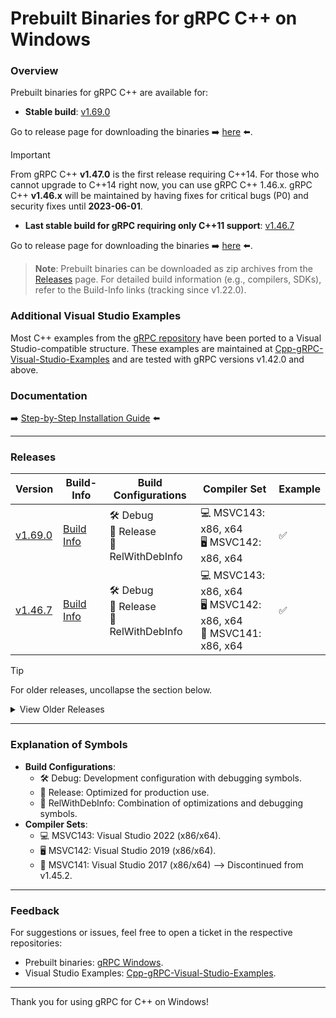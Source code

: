 # Prebuilt Binaries for gRPC C++ on Windows

### Overview

Prebuilt binaries for gRPC C++ are available for:

- **Stable build**: [v1.69.0](https://github.com/grpc/grpc/releases/tag/v1.69.0)

Go to release page for downloading the binaries ➡️ [here](https://github.com/thommyho/gRPC_windows/releases/v1.69.0) ⬅️.

> [!IMPORTANT]
> From gRPC C++ **v1.47.0** is the first release requiring C++14.
> For those who cannot upgrade to C++14 right now, you can use gRPC C++ 1.46.x.
> gRPC C++ **v1.46.x** will be maintained by having fixes for
> critical bugs (P0) and security fixes until **2023-06-01**.

- **Last stable build for gRPC requiring only C++11 support**: [v1.46.7](https://github.com/grpc/grpc/releases/tag/v1.46.7)

Go to release page for downloading the binaries ➡️ [here](https://github.com/thommyho/gRPC_windows/releases/v1.46.7) ⬅️.

> **Note**: Prebuilt binaries can be downloaded as zip archives from the [Releases](https://github.com/thommyho/gRPC_windows/releases) page.
> For detailed build information (e.g., compilers, SDKs), refer to the Build-Info links (tracking since v1.22.0).

### Additional Visual Studio Examples

Most C++ examples from the [gRPC repository](https://github.com/grpc/grpc/tree/master/examples/cpp) have been ported to a
Visual Studio-compatible structure. These examples are maintained at [Cpp-gRPC-Visual-Studio-Examples](https://github.com/thommyho/Cpp-gRPC-Visual-Studio-Examples)
and are tested with gRPC versions v1.42.0 and above.

### Documentation

➡️ [Step-by-Step Installation Guide](https://thommyho.github.io/Cpp-gRPC-Windows-PreBuilts) ⬅️

______________________________________________________________________

### Releases

| Version                                                                  | Build-Info                                                                   | Build Configurations                        | Compiler Set                                                         | Example |
| ------------------------------------------------------------------------ | ---------------------------------------------------------------------------- | ------------------------------------------- | -------------------------------------------------------------------- | ------- |
| [v1.69.0](https://github.com/thommyho/gRPC_windows/releases/tag/v1.69.0) | [Build Info](https://github.com/thommyho/gRPC_windows_prebuilt/tree/v1.69.0) | 🛠️ Debug<br>🚀 Release<br>🔧 RelWithDebInfo | 💻 MSVC143: x86, x64<br>🖥️ MSVC142: x86, x64<br>                     | ✅      |
| [v1.46.7](https://github.com/thommyho/gRPC_windows/releases/tag/v1.46.7) | [Build Info](https://github.com/thommyho/gRPC_windows_prebuilt/tree/v1.46.7) | 🛠️ Debug<br>🚀 Release<br>🔧 RelWithDebInfo | 💻 MSVC143: x86, x64<br>🖥️ MSVC142: x86, x64<br>🔲 MSVC141: x86, x64 | ✅      |

> [!TIP]
> For older releases, uncollapse the section below.

<details>
<summary>View Older Releases</summary>

| Version                                                                  | Build-Info                                                                   | Build Configurations                        | Compiler Set                                     | Example |
| ------------------------------------------------------------------------ | ---------------------------------------------------------------------------- | ------------------------------------------- | ------------------------------------------------ | ------- |
| [v1.69.0](https://github.com/thommyho/gRPC_windows/releases/tag/v1.69.0) | [Build Info](https://github.com/thommyho/gRPC_windows_prebuilt/tree/v1.69.0) | 🛠️ Debug<br>🚀 Release<br>🔧 RelWithDebInfo | 💻 MSVC143: x86, x64<br>🖥️ MSVC142: x86, x64<br> | ✅      |
| [v1.68.2](https://github.com/thommyho/gRPC_windows/releases/tag/v1.68.2) | [Build Info](https://github.com/thommyho/gRPC_windows_prebuilt/tree/v1.68.2) | 🛠️ Debug<br>🚀 Release<br>🔧 RelWithDebInfo | 💻 MSVC143: x86, x64<br>🖥️ MSVC142: x86, x64<br> | ✅      |
| [v1.68.1](https://github.com/thommyho/gRPC_windows/releases/tag/v1.68.1) | [Build Info](https://github.com/thommyho/gRPC_windows_prebuilt/tree/v1.68.1) | 🛠️ Debug<br>🚀 Release<br>🔧 RelWithDebInfo | 💻 MSVC143: x86, x64<br>🖥️ MSVC142: x86, x64<br> | ✅      |
| [v1.68.0](https://github.com/thommyho/gRPC_windows/releases/tag/v1.68.0) | [Build Info](https://github.com/thommyho/gRPC_windows_prebuilt/tree/v1.68.0) | 🛠️ Debug<br>🚀 Release<br>🔧 RelWithDebInfo | 💻 MSVC143: x86, x64<br>🖥️ MSVC142: x86, x64<br> | ✅      |
| [v1.67.1](https://github.com/thommyho/gRPC_windows/releases/tag/v1.67.1) | [Build Info](https://github.com/thommyho/gRPC_windows_prebuilt/tree/v1.67.1) | 🛠️ Debug<br>🚀 Release<br>🔧 RelWithDebInfo | 💻 MSVC143: x86, x64<br>🖥️ MSVC142: x86, x64<br> | ✅      |
| [v1.67.0](https://github.com/thommyho/gRPC_windows/releases/tag/v1.67.0) | [Build Info](https://github.com/thommyho/gRPC_windows_prebuilt/tree/v1.67.0) | 🛠️ Debug<br>🚀 Release<br>🔧 RelWithDebInfo | 💻 MSVC143: x86, x64<br>🖥️ MSVC142: x86, x64<br> | ✅      |
| [v1.66.2](https://github.com/thommyho/gRPC_windows/releases/tag/v1.66.2) | [Build Info](https://github.com/thommyho/gRPC_windows_prebuilt/tree/v1.66.2) | 🛠️ Debug<br>🚀 Release<br>🔧 RelWithDebInfo | 💻 MSVC143: x86, x64<br>🖥️ MSVC142: x86, x64<br> | ✅      |
| [v1.66.1](https://github.com/thommyho/gRPC_windows/releases/tag/v1.66.1) | [Build Info](https://github.com/thommyho/gRPC_windows_prebuilt/tree/v1.66.1) | 🛠️ Debug<br>🚀 Release<br>🔧 RelWithDebInfo | 💻 MSVC143: x86, x64<br>🖥️ MSVC142: x86, x64<br> | ✅      |
| [v1.65.0](https://github.com/thommyho/gRPC_windows/releases/tag/v1.65.0) | [Build Info](https://github.com/thommyho/gRPC_windows_prebuilt/tree/v1.65.0) | 🛠️ Debug<br>🚀 Release<br>🔧 RelWithDebInfo | 💻 MSVC143: x86, x64<br>🖥️ MSVC142: x86, x64<br> | ✅      |
| [v1.64.2](https://github.com/thommyho/gRPC_windows/releases/tag/v1.64.2) | [Build Info](https://github.com/thommyho/gRPC_windows_prebuilt/tree/v1.64.2) | 🛠️ Debug<br>🚀 Release<br>🔧 RelWithDebInfo | 💻 MSVC143: x86, x64<br>🖥️ MSVC142: x86, x64<br> | ✅      |
| [v1.64.1](https://github.com/thommyho/gRPC_windows/releases/tag/v1.64.1) | [Build Info](https://github.com/thommyho/gRPC_windows_prebuilt/tree/v1.64.1) | 🛠️ Debug<br>🚀 Release<br>🔧 RelWithDebInfo | 💻 MSVC143: x86, x64<br>🖥️ MSVC142: x86, x64<br> | ✅      |
| [v1.64.0](https://github.com/thommyho/gRPC_windows/releases/tag/v1.64.0) | [Build Info](https://github.com/thommyho/gRPC_windows_prebuilt/tree/v1.64.0) | 🛠️ Debug<br>🚀 Release<br>🔧 RelWithDebInfo | 💻 MSVC143: x86, x64<br>🖥️ MSVC142: x86, x64<br> | ✅      |
| [v1.63.0](https://github.com/thommyho/gRPC_windows/releases/tag/v1.63.0) | [Build Info](https://github.com/thommyho/gRPC_windows_prebuilt/tree/v1.63.0) | 🛠️ Debug<br>🚀 Release<br>🔧 RelWithDebInfo | 💻 MSVC143: x86, x64<br>🖥️ MSVC142: x86, x64<br> | ✅      |
| [v1.62.1](https://github.com/thommyho/gRPC_windows/releases/tag/v1.62.1) | [Build Info](https://github.com/thommyho/gRPC_windows_prebuilt/tree/v1.62.1) | 🛠️ Debug<br>🚀 Release<br>🔧 RelWithDebInfo | 💻 MSVC143: x86, x64<br>🖥️ MSVC142: x86, x64<br> | ✅      |
| [v1.62.0](https://github.com/thommyho/gRPC_windows/releases/tag/v1.62.0) | [Build Info](https://github.com/thommyho/gRPC_windows_prebuilt/tree/v1.62.0) | 🛠️ Debug<br>🚀 Release<br>🔧 RelWithDebInfo | 💻 MSVC143: x86, x64<br>🖥️ MSVC142: x86, x64<br> | ✅      |
| [v1.61.1](https://github.com/thommyho/gRPC_windows/releases/tag/v1.61.1) | [Build Info](https://github.com/thommyho/gRPC_windows_prebuilt/tree/v1.61.1) | 🛠️ Debug<br>🚀 Release<br>🔧 RelWithDebInfo | 💻 MSVC143: x86, x64<br>🖥️ MSVC142: x86, x64<br> | ✅      |
| [v1.60.0](https://github.com/thommyho/gRPC_windows/releases/tag/v1.60.0) | [Build Info](https://github.com/thommyho/gRPC_windows_prebuilt/tree/v1.60.0) | 🛠️ Debug<br>🚀 Release<br>🔧 RelWithDebInfo | 💻 MSVC143: x86, x64<br>🖥️ MSVC142: x86, x64<br> | ✅      |
| [v1.61.0](https://github.com/thommyho/gRPC_windows/releases/tag/v1.61.0) | [Build Info](https://github.com/thommyho/gRPC_windows_prebuilt/tree/v1.61.0) | 🛠️ Debug<br>🚀 Release<br>🔧 RelWithDebInfo | 💻 MSVC143: x86, x64<br>🖥️ MSVC142: x86, x64<br> | ✅      |
| [v1.59.1](https://github.com/thommyho/gRPC_windows/releases/tag/v1.59.1) | [Build Info](https://github.com/thommyho/gRPC_windows_prebuilt/tree/v1.59.1) | 🛠️ Debug<br>🚀 Release<br>🔧 RelWithDebInfo | 💻 MSVC143: x86, x64<br>🖥️ MSVC142: x86, x64<br> | ✅      |
| [v1.58.0](https://github.com/thommyho/gRPC_windows/releases/tag/v1.58.0) | [Build Info](https://github.com/thommyho/gRPC_windows_prebuilt/tree/v1.58.0) | 🛠️ Debug<br>🚀 Release<br>🔧 RelWithDebInfo | 💻 MSVC143: x86, x64<br>🖥️ MSVC142: x86, x64<br> | ✅      |
| [v1.57.0](https://github.com/thommyho/gRPC_windows/releases/tag/v1.57.0) | [Build Info](https://github.com/thommyho/gRPC_windows_prebuilt/tree/v1.57.0) | 🛠️ Debug<br>🚀 Release<br>🔧 RelWithDebInfo | 💻 MSVC143: x86, x64<br>🖥️ MSVC142: x86, x64<br> | ✅      |
| [v1.56.2](https://github.com/thommyho/gRPC_windows/releases/tag/v1.56.2) | [Build Info](https://github.com/thommyho/gRPC_windows_prebuilt/tree/v1.56.2) | 🛠️ Debug<br>🚀 Release<br>🔧 RelWithDebInfo | 💻 MSVC143: x86, x64<br>🖥️ MSVC142: x86, x64<br> | ✅      |
| [v1.56.0](https://github.com/thommyho/gRPC_windows/releases/tag/v1.56.0) | [Build Info](https://github.com/thommyho/gRPC_windows_prebuilt/tree/v1.56.0) | 🛠️ Debug<br>🚀 Release<br>🔧 RelWithDebInfo | 💻 MSVC143: x86, x64<br>🖥️ MSVC142: x86, x64<br> | ✅      |
| [v1.55.1](https://github.com/thommyho/gRPC_windows/releases/tag/v1.55.1) | [Build Info](https://github.com/thommyho/gRPC_windows_prebuilt/tree/v1.55.1) | 🛠️ Debug<br>🚀 Release<br>🔧 RelWithDebInfo | 💻 MSVC143: x86, x64<br>🖥️ MSVC142: x86, x64<br> | ✅      |
| [v1.55.0](https://github.com/thommyho/gRPC_windows/releases/tag/v1.55.0) | [Build Info](https://github.com/thommyho/gRPC_windows_prebuilt/tree/v1.55.0) | 🛠️ Debug<br>🚀 Release<br>🔧 RelWithDebInfo | 💻 MSVC143: x86, x64<br>🖥️ MSVC142: x86, x64<br> | ✅      |
| [v1.54.2](https://github.com/thommyho/gRPC_windows/releases/tag/v1.54.2) | [Build Info](https://github.com/thommyho/gRPC_windows_prebuilt/tree/v1.54.2) | 🛠️ Debug<br>🚀 Release<br>🔧 RelWithDebInfo | 💻 MSVC143: x86, x64<br>🖥️ MSVC142: x86, x64<br> | ✅      |
| [v1.54.1](https://github.com/thommyho/gRPC_windows/releases/tag/v1.54.1) | [Build Info](https://github.com/thommyho/gRPC_windows_prebuilt/tree/v1.54.1) | 🛠️ Debug<br>🚀 Release<br>🔧 RelWithDebInfo | 💻 MSVC143: x86, x64<br>🖥️ MSVC142: x86, x64<br> | ✅      |
| [v1.54.0](https://github.com/thommyho/gRPC_windows/releases/tag/v1.54.0) | [Build Info](https://github.com/thommyho/gRPC_windows_prebuilt/tree/v1.54.0) | 🛠️ Debug<br>🚀 Release<br>🔧 RelWithDebInfo | 💻 MSVC143: x86, x64<br>🖥️ MSVC142: x86, x64<br> | ✅      |
| [v1.53.0](https://github.com/thommyho/gRPC_windows/releases/tag/v1.53.0) | [Build Info](https://github.com/thommyho/gRPC_windows_prebuilt/tree/v1.53.0) | 🛠️ Debug<br>🚀 Release<br>🔧 RelWithDebInfo | 💻 MSVC143: x86, x64<br>🖥️ MSVC142: x86, x64<br> | ✅      |
| [v1.52.1](https://github.com/thommyho/gRPC_windows/releases/tag/v1.52.1) | [Build Info](https://github.com/thommyho/gRPC_windows_prebuilt/tree/v1.52.1) | 🛠️ Debug<br>🚀 Release<br>🔧 RelWithDebInfo | 💻 MSVC143: x86, x64<br>🖥️ MSVC142: x86, x64<br> | ✅      |
| [v1.52.0](https://github.com/thommyho/gRPC_windows/releases/tag/v1.52.0) | [Build Info](https://github.com/thommyho/gRPC_windows_prebuilt/tree/v1.52.0) | 🛠️ Debug<br>🚀 Release<br>🔧 RelWithDebInfo | 💻 MSVC143: x86, x64<br>🖥️ MSVC142: x86, x64<br> | ✅      |
| [v1.51.1](https://github.com/thommyho/gRPC_windows/releases/tag/v1.51.1) | [Build Info](https://github.com/thommyho/gRPC_windows_prebuilt/tree/v1.51.1) | 🛠️ Debug<br>🚀 Release<br>🔧 RelWithDebInfo | 💻 MSVC143: x86, x64<br>🖥️ MSVC142: x86, x64<br> | ✅      |
| [v1.51.0](https://github.com/thommyho/gRPC_windows/releases/tag/v1.51.0) | [Build Info](https://github.com/thommyho/gRPC_windows_prebuilt/tree/v1.51.0) | 🛠️ Debug<br>🚀 Release<br>🔧 RelWithDebInfo | 💻 MSVC143: x86, x64<br>🖥️ MSVC142: x86, x64<br> | ✅      |
| [v1.50.1](https://github.com/thommyho/gRPC_windows/releases/tag/v1.50.1) | [Build Info](https://github.com/thommyho/gRPC_windows_prebuilt/tree/v1.50.1) | 🛠️ Debug<br>🚀 Release<br>🔧 RelWithDebInfo | 💻 MSVC143: x86, x64<br>🖥️ MSVC142: x86, x64<br> | ✅      |
| [v1.50.0](https://github.com/thommyho/gRPC_windows/releases/tag/v1.50.0) | [Build Info](https://github.com/thommyho/gRPC_windows_prebuilt/tree/v1.50.0) | 🛠️ Debug<br>🚀 Release<br>🔧 RelWithDebInfo | 💻 MSVC143: x86, x64<br>🖥️ MSVC142: x86, x64<br> | ✅      |
| [v1.49.1](https://github.com/thommyho/gRPC_windows/releases/tag/v1.49.1) | [Build Info](https://github.com/thommyho/gRPC_windows_prebuilt/tree/v1.49.1) | 🛠️ Debug<br>🚀 Release<br>🔧 RelWithDebInfo | 💻 MSVC143: x86, x64<br>🖥️ MSVC142: x86, x64<br> | ✅      |
| [v1.48.0](https://github.com/thommyho/gRPC_windows/releases/tag/v1.48.0) | [Build Info](https://github.com/thommyho/gRPC_windows_prebuilt/tree/v1.48.0) | 🛠️ Debug<br>🚀 Release<br>🔧 RelWithDebInfo | 💻 MSVC143: x86, x64<br>🖥️ MSVC142: x86, x64<br> | ✅      |
| [v1.46.6](https://github.com/thommyho/gRPC_windows/releases/tag/v1.46.6) | [Build Info](https://github.com/thommyho/gRPC_windows_prebuilt/tree/v1.46.6) | 🛠️ Debug<br>🚀 Release<br>🔧 RelWithDebInfo | 💻 MSVC143: x86, x64<br>🖥️ MSVC142: x86, x64<br> | ✅      |
| [v1.46.5](https://github.com/thommyho/gRPC_windows/releases/tag/v1.46.5) | [Build Info](https://github.com/thommyho/gRPC_windows_prebuilt/tree/v1.46.5) | 🛠️ Debug<br>🚀 Release<br>🔧 RelWithDebInfo | 💻 MSVC143: x86, x64<br>🖥️ MSVC142: x86, x64<br> | ✅      |
| [v1.46.4](https://github.com/thommyho/gRPC_windows/releases/tag/v1.46.4) | [Build Info](https://github.com/thommyho/gRPC_windows_prebuilt/tree/v1.46.4) | 🛠️ Debug<br>🚀 Release<br>🔧 RelWithDebInfo | 💻 MSVC143: x86, x64<br>🖥️ MSVC142: x86, x64<br> | ✅      |
| [v1.46.3](https://github.com/thommyho/gRPC_windows/releases/tag/v1.46.3) | [Build Info](https://github.com/thommyho/gRPC_windows_prebuilt/tree/v1.46.3) | 🛠️ Debug<br>🚀 Release<br>🔧 RelWithDebInfo | 💻 MSVC143: x86, x64<br>🖥️ MSVC142: x86, x64<br> | ✅      |
| [v1.46.1](https://github.com/thommyho/gRPC_windows/releases/tag/v1.46.1) | [Build Info](https://github.com/thommyho/gRPC_windows_prebuilt/tree/v1.46.1) | 🛠️ Debug<br>🚀 Release<br>🔧 RelWithDebInfo | 💻 MSVC143: x86, x64<br>🖥️ MSVC142: x86, x64<br> | ✅      |
| [v1.45.2](https://github.com/thommyho/gRPC_windows/releases/tag/v1.45.2) | [Build Info](https://github.com/thommyho/gRPC_windows_prebuilt/tree/v1.45.2) | 🛠️ Debug<br>🚀 Release<br>🔧 RelWithDebInfo | 💻 MSVC143: x86, x64<br>🖥️ MSVC142: x86, x64<br> | ✅      |
| [v1.45.1](https://github.com/thommyho/gRPC_windows/releases/tag/v1.45.1) | [Build Info](https://github.com/thommyho/gRPC_windows_prebuilt/tree/v1.45.1) | 🛠️ Debug<br>🚀 Release<br>🔧 RelWithDebInfo | 🖥️ MSVC142: x86, x64<br>🔲 MSVC141: x86, x64     | ✅      |
| [v1.45.0](https://github.com/thommyho/gRPC_windows/releases/tag/v1.45.0) | [Build Info](https://github.com/thommyho/gRPC_windows_prebuilt/tree/v1.45.0) | 🛠️ Debug<br>🚀 Release<br>🔧 RelWithDebInfo | 🖥️ MSVC142: x86, x64<br>🔲 MSVC141: x86, x64     | ✅      |
| [v1.44.0](https://github.com/thommyho/gRPC_windows/releases/tag/v1.44.0) | [Build Info](https://github.com/thommyho/gRPC_windows_prebuilt/tree/v1.44.0) | 🛠️ Debug<br>🚀 Release<br>🔧 RelWithDebInfo | 🖥️ MSVC142: x86, x64<br>🔲 MSVC141: x86, x64     | ✅      |
| [v1.43.2](https://github.com/thommyho/gRPC_windows/releases/tag/v1.43.2) | [Build Info](https://github.com/thommyho/gRPC_windows_prebuilt/tree/v1.43.2) | 🛠️ Debug<br>🚀 Release<br>🔧 RelWithDebInfo | 🖥️ MSVC142: x86, x64<br>🔲 MSVC141: x86, x64     | ✅      |
| [v1.43.0](https://github.com/thommyho/gRPC_windows/releases/tag/v1.43.0) | [Build Info](https://github.com/thommyho/gRPC_windows_prebuilt/tree/v1.43.0) | 🛠️ Debug<br>🚀 Release<br>🔧 RelWithDebInfo | 🖥️ MSVC142: x86, x64<br>🔲 MSVC141: x86, x64     | ✅      |
| [v1.42.0](https://github.com/thommyho/gRPC_windows/releases/tag/v1.42.0) | [Build Info](https://github.com/thommyho/gRPC_windows_prebuilt/tree/v1.42.0) | 🛠️ Debug<br>🚀 Release<br>🔧 RelWithDebInfo | 🖥️ MSVC142: x86, x64<br>🔲 MSVC141: x86, x64     | ✅      |
| [v1.41.1](https://github.com/thommyho/gRPC_windows/releases/tag/v1.41.1) | [Build Info](https://github.com/thommyho/gRPC_windows_prebuilt/tree/v1.41.1) | 🛠️ Debug<br>🚀 Release<br>🔧 RelWithDebInfo | 🖥️ MSVC142: x86, x64<br>🔲 MSVC141: x86, x64     | ✅      |
| [v1.41.0](https://github.com/thommyho/gRPC_windows/releases/tag/v1.41.0) | [Build Info](https://github.com/thommyho/gRPC_windows_prebuilt/tree/v1.41.0) | 🛠️ Debug<br>🚀 Release<br>🔧 RelWithDebInfo | 🖥️ MSVC142: x86, x64<br>🔲 MSVC141: x86, x64     | ✅      |
| [v1.40.0](https://github.com/thommyho/gRPC_windows/releases/tag/v1.40.0) | [Build Info](https://github.com/thommyho/gRPC_windows_prebuilt/tree/v1.40.0) | 🛠️ Debug<br>🚀 Release<br>🔧 RelWithDebInfo | 🖥️ MSVC142: x86, x64<br>🔲 MSVC141: x86, x64     | ✅      |
| [v1.39.1](https://github.com/thommyho/gRPC_windows/releases/tag/v1.39.1) | [Build Info](https://github.com/thommyho/gRPC_windows_prebuilt/tree/v1.39.1) | 🛠️ Debug<br>🚀 Release<br>🔧 RelWithDebInfo | 🖥️ MSVC142: x86, x64<br>🔲 MSVC141: x86, x64     | ✅      |
| [v1.22.0](https://github.com/thommyho/gRPC_windows/releases/tag/v1.22.0) | [Build Info](https://github.com/thommyho/gRPC_windows_prebuilt/tree/v1.22.0) | 🛠️ Debug<br>🚀 Release<br>🔧 RelWithDebInfo | 🖥️ MSVC142: x86, x64<br>🔲 MSVC141: x86, x64     | ✅      |
| [v1.21.4](https://github.com/thommyho/gRPC_windows/releases/tag/v1.21.4) | [Build Info](https://github.com/thommyho/gRPC_windows_prebuilt/tree/v1.21.4) | 🛠️ Debug<br>🚀 Release<br>🔧 RelWithDebInfo | 🖥️ MSVC142: x86, x64<br>🔲 MSVC141: x86, x64     | ✅      |
| [v1.20.0](https://github.com/thommyho/gRPC_windows/releases/tag/v1.20.0) | [Build Info](https://github.com/thommyho/gRPC_windows_prebuilt/tree/v1.20.0) | 🛠️ Debug<br>🚀 Release<br>🔧 RelWithDebInfo | 🖥️ MSVC142: x86, x64<br>🔲 MSVC141: x86, x64     | ✅      |

</details>

______________________________________________________________________

### Explanation of Symbols

- **Build Configurations**:
  - 🛠️ Debug: Development configuration with debugging symbols.
  - 🚀 Release: Optimized for production use.
  - 🔧 RelWithDebInfo: Combination of optimizations and debugging symbols.
- **Compiler Sets**:
  - 💻 MSVC143: Visual Studio 2022 (x86/x64).
  - 🖥️ MSVC142: Visual Studio 2019 (x86/x64).
  - 🔲 MSVC141: Visual Studio 2017 (x86/x64) --> Discontinued from v1.45.2.

______________________________________________________________________

### Feedback

For suggestions or issues, feel free to open a ticket in the respective repositories:

- Prebuilt binaries: [gRPC Windows](https://github.com/thommyho/gRPC_windows).
- Visual Studio Examples: [Cpp-gRPC-Visual-Studio-Examples](https://github.com/thommyho/Cpp-gRPC-Visual-Studio-Examples).

______________________________________________________________________

Thank you for using gRPC for C++ on Windows!
